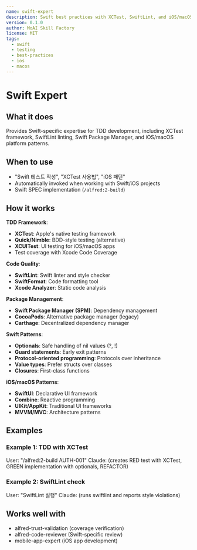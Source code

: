```yaml
---
name: swift-expert
description: Swift best practices with XCTest, SwiftLint, and iOS/macOS development patterns
version: 0.1.0
author: MoAI Skill Factory
license: MIT
tags:
  - swift
  - testing
  - best-practices
  - ios
  - macos
---
```


# Swift Expert

## What it does

Provides Swift-specific expertise for TDD development, including XCTest framework, SwiftLint linting, Swift Package Manager, and iOS/macOS platform patterns.

## When to use

- "Swift 테스트 작성", "XCTest 사용법", "iOS 패턴"
- Automatically invoked when working with Swift/iOS projects
- Swift SPEC implementation (`/alfred:2-build`)

## How it works

**TDD Framework**:
- **XCTest**: Apple's native testing framework
- **Quick/Nimble**: BDD-style testing (alternative)
- **XCUITest**: UI testing for iOS/macOS apps
- Test coverage with Xcode Code Coverage

**Code Quality**:
- **SwiftLint**: Swift linter and style checker
- **SwiftFormat**: Code formatting tool
- **Xcode Analyzer**: Static code analysis

**Package Management**:
- **Swift Package Manager (SPM)**: Dependency management
- **CocoaPods**: Alternative package manager (legacy)
- **Carthage**: Decentralized dependency manager

**Swift Patterns**:
- **Optionals**: Safe handling of nil values (?, !)
- **Guard statements**: Early exit patterns
- **Protocol-oriented programming**: Protocols over inheritance
- **Value types**: Prefer structs over classes
- **Closures**: First-class functions

**iOS/macOS Patterns**:
- **SwiftUI**: Declarative UI framework
- **Combine**: Reactive programming
- **UIKit/AppKit**: Traditional UI frameworks
- **MVVM/MVC**: Architecture patterns

## Examples

### Example 1: TDD with XCTest
User: "/alfred:2-build AUTH-001"
Claude: (creates RED test with XCTest, GREEN implementation with optionals, REFACTOR)

### Example 2: SwiftLint check
User: "SwiftLint 실행"
Claude: (runs swiftlint and reports style violations)

## Works well with

- alfred-trust-validation (coverage verification)
- alfred-code-reviewer (Swift-specific review)
- mobile-app-expert (iOS app development)
